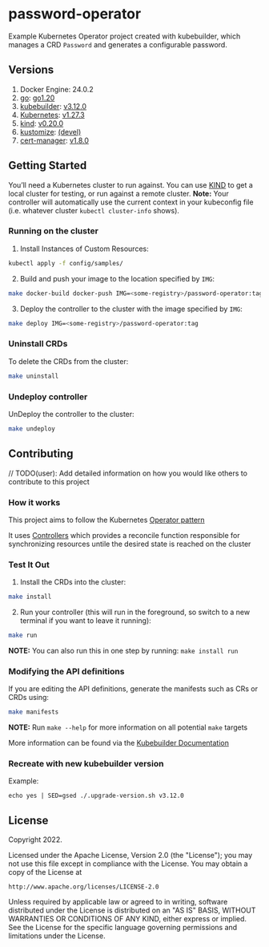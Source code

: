 # password-operator
Example Kubernetes Operator project created with kubebuilder, which manages a CRD `Password` and generates a configurable password.

## Versions
1. Docker Engine: 24.0.2
1. [go](https://github.com/golang/go): [go1.20](https://github.com/golang/go/releases/go1.20)
1. [kubebuilder](https://github.com/kubernetes-sigs/kubebuilder): [v3.12.0](https://github.com/kubernetes-sigs/kubebuilder/releases/v3.12.0)
1. [Kubernetes](https://github.com/kubernetes/kubernetes): [v1.27.3](https://github.com/kubernetes/kubernetes/releases/tag/v1.27.3)
1. [kind](https://github.com/kubernetes-sigs/kind): [v0.20.0](https://github.com/kubernetes-sigs/kind/releases/tag/v0.20.0)
1. [kustomize](https://github.com/kubernetes-sigs/kustomize): [(devel)](https://github.com/kubernetes-sigs/kustomize/releases/tag/kustomize%2F(devel))
1. [cert-manager](https://github.com/cert-manager/cert-manager): [v1.8.0](https://github.com/cert-manager/cert-manager/releases/tag/v1.8.0)

## Getting Started
You’ll need a Kubernetes cluster to run against. You can use [KIND](https://sigs.k8s.io/kind) to get a local cluster for testing, or run against a remote cluster.
**Note:** Your controller will automatically use the current context in your kubeconfig file (i.e. whatever cluster `kubectl cluster-info` shows).

### Running on the cluster
1. Install Instances of Custom Resources:

```sh
kubectl apply -f config/samples/
```

2. Build and push your image to the location specified by `IMG`:

```sh
make docker-build docker-push IMG=<some-registry>/password-operator:tag
```

3. Deploy the controller to the cluster with the image specified by `IMG`:

```sh
make deploy IMG=<some-registry>/password-operator:tag
```

### Uninstall CRDs
To delete the CRDs from the cluster:

```sh
make uninstall
```

### Undeploy controller
UnDeploy the controller to the cluster:

```sh
make undeploy
```

## Contributing
// TODO(user): Add detailed information on how you would like others to contribute to this project

### How it works
This project aims to follow the Kubernetes [Operator pattern](https://kubernetes.io/docs/concepts/extend-kubernetes/operator/)

It uses [Controllers](https://kubernetes.io/docs/concepts/architecture/controller/)
which provides a reconcile function responsible for synchronizing resources untile the desired state is reached on the cluster

### Test It Out
1. Install the CRDs into the cluster:

```sh
make install
```

2. Run your controller (this will run in the foreground, so switch to a new terminal if you want to leave it running):

```sh
make run
```

**NOTE:** You can also run this in one step by running: `make install run`

### Modifying the API definitions
If you are editing the API definitions, generate the manifests such as CRs or CRDs using:

```sh
make manifests
```

**NOTE:** Run `make --help` for more information on all potential `make` targets

More information can be found via the [Kubebuilder Documentation](https://book.kubebuilder.io/introduction.html)

### Recreate with new kubebuilder version

Example:

```
echo yes | SED=gsed ./.upgrade-version.sh v3.12.0
```

## License

Copyright 2022.

Licensed under the Apache License, Version 2.0 (the "License");
you may not use this file except in compliance with the License.
You may obtain a copy of the License at

    http://www.apache.org/licenses/LICENSE-2.0

Unless required by applicable law or agreed to in writing, software
distributed under the License is distributed on an "AS IS" BASIS,
WITHOUT WARRANTIES OR CONDITIONS OF ANY KIND, either express or implied.
See the License for the specific language governing permissions and
limitations under the License.
